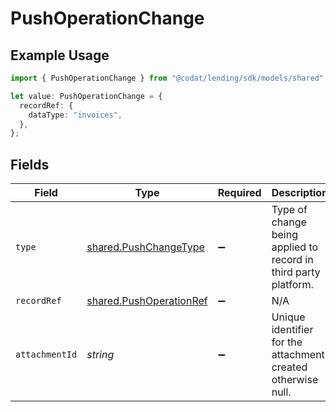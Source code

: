 # PushOperationChange

## Example Usage

```typescript
import { PushOperationChange } from "@codat/lending/sdk/models/shared";

let value: PushOperationChange = {
  recordRef: {
    dataType: "invoices",
  },
};
```

## Fields

| Field                                                                     | Type                                                                      | Required                                                                  | Description                                                               |
| ------------------------------------------------------------------------- | ------------------------------------------------------------------------- | ------------------------------------------------------------------------- | ------------------------------------------------------------------------- |
| `type`                                                                    | [shared.PushChangeType](../../../sdk/models/shared/pushchangetype.md)     | :heavy_minus_sign:                                                        | Type of change being applied to record in third party platform.           |
| `recordRef`                                                               | [shared.PushOperationRef](../../../sdk/models/shared/pushoperationref.md) | :heavy_minus_sign:                                                        | N/A                                                                       |
| `attachmentId`                                                            | *string*                                                                  | :heavy_minus_sign:                                                        | Unique identifier for the attachment created otherwise null.              |